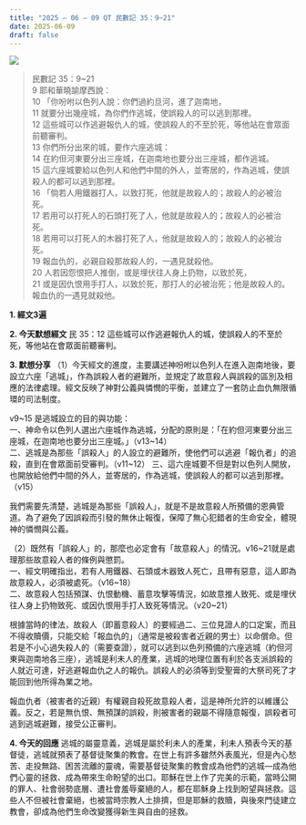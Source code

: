 ```yaml
---
title: "2025 – 06 – 09 QT 民數記 35：9~21"
date: 2025-06-09
draft: false
---
```


![](/images/民數記35.jpg)
> 民數記 35：9\~21  
> 9 耶和華曉諭摩西說：  
> 10 「你吩咐以色列人說：你們過約旦河，進了迦南地，  
> 11 就要分出幾座城，為你們作逃城，使誤殺人的可以逃到那裡。  
> 12 這些城可以作逃避報仇人的城，使誤殺人的不至於死，等他站在會眾面前聽審判。  
> 13 你們所分出來的城，要作六座逃城：  
> 14 在約但河東要分出三座城，在迦南地也要分出三座城，都作逃城。  
> 15 這六座城要給以色列人和他們中間的外人，並寄居的，作為逃城，使誤殺人的都可以逃到那裡。  
> 16 「倘若人用鐵器打人，以致打死，他就是故殺人的；故殺人的必被治死。  
> 17 若用可以打死人的石頭打死了人，他就是故殺人的；故殺人的必被治死。  
> 18 若用可以打死人的木器打死了人，他就是故殺人的；故殺人的必被治死。  
> 19 報血仇的，必親自殺那故殺人的，一遇見就殺他。  
> 20 人若因怨恨把人推倒，或是埋伏往人身上扔物，以致於死，  
> 21 或是因仇恨用手打人，以致於死，那打人的必被治死；他是故殺人的。報血仇的一遇見就殺他。  



**1.  經文3遍**

**2. 今天默想經文**
民 35：12 這些城可以作逃避報仇人的城，使誤殺人的不至於死，等他站在會眾面前聽審判。

**3. 默想分享**
（1）今天經文的進度，主要講述神吩咐以色列人在進入迦南地後，要設立六座「逃城」，作為誤殺人者的避難所，並規定了故意殺人與誤殺的區別及相應的法律處理。經文反映了神對公義與憐憫的平衡，並建立了一套防止血仇無限循環的司法制度。

v9\~15 是逃城設立的目的與功能：  
一、神命令以色列人選出六座城作為逃城，分配的原則是：「在約但河東要分出三座城，在迦南地也要分出三座城。」（v13\~14）  
二、逃城是為那些「誤殺人」的人設立的避難所，使他們可以逃避「報仇者」的追殺，直到在會眾面前受審判。（v11\~12）  三、這六座城要不但是對以色列人開放，也開放給他們中間的外人，並寄居的，作為逃城，使誤殺人的都可以逃到那裡。（v15）

我們需要先清楚，逃城是為那些「誤殺人」，就是不是故意殺人所預備的恩典管道。為了避免了因誤殺而引發的無休止報復，保障了無心犯錯者的生命安全，體現神的憐憫與公義。

（2）既然有「誤殺人」的，那麼也必定會有「故意殺人」的情況。v16\~21就是處理那些故意殺人者的條例與懲罰。  
一、經文明確指出，若有人用鐵器、石頭或木器致人死亡，且帶有惡意，這人即為故意殺人，必須被處死。（v16\~18）  
二、故意殺人包括預謀、仇恨動機、蓄意攻擊等情況，如故意推人致死、或是埋伏往人身上扔物致死、或因仇恨用手打人致死等情況。（v20\~21）  

根據當時的律法，故殺人（即蓄意殺人）的要經過二、三位見證人的口定案，而且不得收贖價，只能交給「報血仇的」（通常是被殺害者近親的男士）以命償命。但若是不小心過失殺人的（需要查證），就可以逃到以色列預備的六座逃城（約但河東與迦南地各三座），逃城是利未人的產業，逃城的地理位置有利於各支派誤殺的人就近可達，好逃避報血仇之人的報仇。誤殺人的必須等到受聖膏的大祭司死了才能回到他所得為業之地。

報血仇者（被害者的近親）有權親自殺死故意殺人者，這是神所允許的以維護公義。反之，若是無仇恨、無預謀的誤殺，則被害者的親屬不得隨意報復，誤殺者可逃到逃城避難，接受公正審判。

**4. 今天的回應**
逃城的屬靈意義，逃城是屬於利未人的產業，利未人預表今天的基督徒，逃城就預表了基督徒聚集的教會。在世上有許多雖然外表風光，但是內心愁苦、走投無路、困苦流離的靈魂，需要基督徒聚集的教會成為他們的逃城—成為他們心靈的拯救、成為帶來生命盼望的出口。耶穌在世上作了完美的示範，當時公開的罪人、社會弱勢底層、遭社會羞辱棄絕的人，都在耶穌身上找到盼望與拯救。這些人不但被社會棄絕，也被當時宗教人土排擠，但是耶穌的救贖，與後來門徒建立教會，卻成為他們生命改變獲得新生與自由的拯救。
